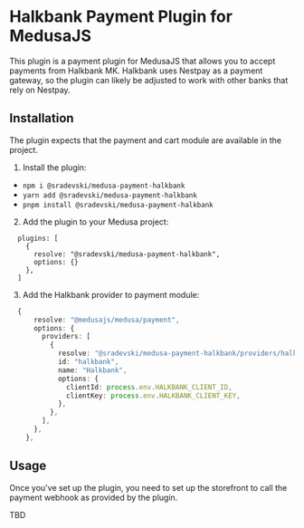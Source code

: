 # Halkbank Payment Plugin for MedusaJS

This plugin is a payment plugin for MedusaJS that allows you to accept payments from Halkbank MK. Halkbank uses Nestpay as a payment gateway, so the plugin can likely be adjusted to work with other banks that rely on Nestpay.

## Installation

The plugin expects that the payment and cart module are available in the project.

1. Install the plugin:

- `npm i @sradevski/medusa-payment-halkbank`
- `yarn add @sradevski/medusa-payment-halkbank`
- `pnpm install @sradevski/medusa-payment-halkbank`

2. Add the plugin to your Medusa project:

```
  plugins: [
    {
      resolve: "@sradevski/medusa-payment-halkbank",
      options: {}
    },
  ]
```

3. Add the Halkbank provider to payment module:

```ts
  {
      resolve: "@medusajs/medusa/payment",
      options: {
        providers: [
          {
            resolve: "@sradevski/medusa-payment-halkbank/providers/halkbank",
            id: "halkbank",
            name: "Halkbank",
            options: {
              clientId: process.env.HALKBANK_CLIENT_ID,
              clientKey: process.env.HALKBANK_CLIENT_KEY,
            },
          },
        ],
      },
    },
```

## Usage

Once you've set up the plugin, you need to set up the storefront to call the payment webhook as provided by the plugin.

TBD
